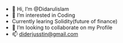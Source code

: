 - 👋 Hi, I’m @Didarulislam
- 👀 I’m interested in Coding
- Currently learing Solidity(future of finance)
- 💞️ I’m looking to collaborate on my Profile
- 📫 diderjusstin@gmail.com

<!---
Didarulislam-Ai/Didarulislam-Ai is a ✨ special ✨ repository because its `README.md` (this file) appears on your GitHub profile.
You can click the Preview link to take a look at your changes.
--->
